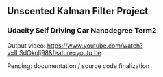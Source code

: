 ## Unscented Kalman Filter Project
### Udacity Self Driving Car Nanodegree Term2

Output video:
https://www.youtube.com/watch?v=ILSdOkoIj98&feature=youtu.be

Pending: documentation / source code finalization
